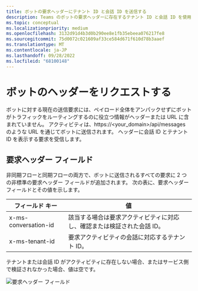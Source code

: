 ```yaml
---
title: ボットの要求ヘッダーにテナント ID と会話 ID を送信する
description: Teams のボットの要求ヘッダーに存在するテナント ID と会話 ID を使用して、ペイロード全体をアンパックせずにボット トラフィックをルーティングする方法について説明します。
ms.topic: conceptual
ms.localizationpriority: medium
ms.openlocfilehash: 3132d91d4b3d0b290ee8e1fb35ebeea076217fe8
ms.sourcegitcommit: 75d0072c021609af33ce584d671f610d78b3aaef
ms.translationtype: MT
ms.contentlocale: ja-JP
ms.lasthandoff: 09/28/2022
ms.locfileid: "68100148"
---
```

# <a name="request-headers-of-the-bot"></a>ボットのヘッダーをリクエストする

ボットに対する現在の送信要求には、ペイロード全体をアンパックせずにボットがトラフィックをルーティングするのに役立つ情報がヘッダーまたは URL に含まれていません。 アクティビティは、https://<your_domain>/api/messages のような URL を通じてボットに送信されます。 ヘッダーに会話 ID とテナント ID を表示する要求を受信します。

## <a name="request-header-fields"></a>要求ヘッダー フィールド

非同期フローと同期フローの両方で、ボットに送信されるすべての要求に 2 つの非標準の要求ヘッダー フィールドが追加されます。 次の表に、要求ヘッダー フィールドとその値を示します。

| フィールド キー | 値 |
|----------------|-----------------|
| x-ms-conversation-id | 該当する場合は要求アクティビティに対応し、確認または検証された会話 ID。 |
| x-ms-tenant-id | 要求アクティビティの会話に対応するテナント ID。 |

テナントまたは会話 ID がアクティビティに存在しない場合、またはサービス側で検証されなかった場合、値は空です。

![要求ヘッダー フィールド](~/assets/images/bots/requestheaderfields.png)

